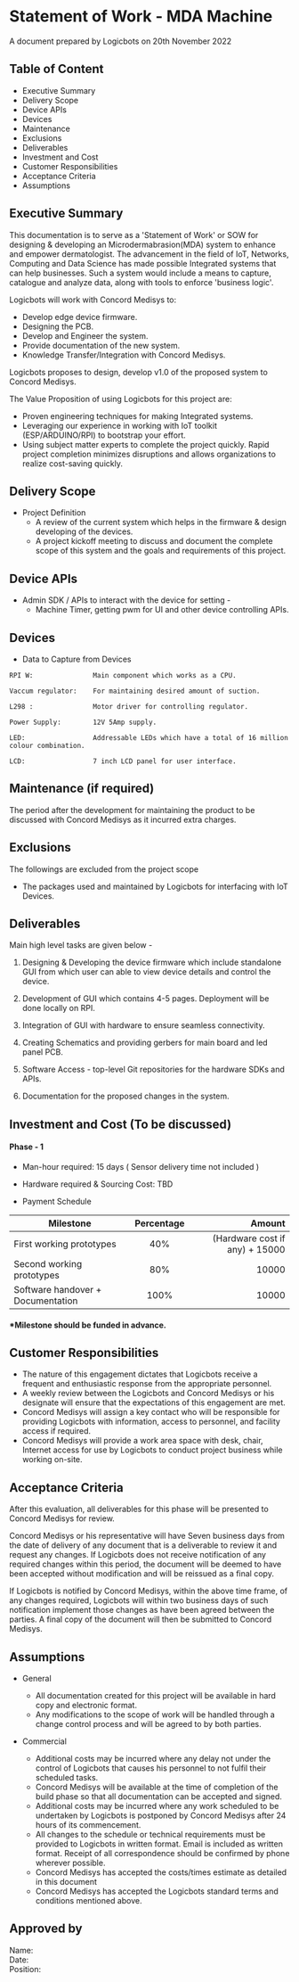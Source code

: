 # Statement of Work - MDA Machine

A document prepared by 
Logicbots on 20th November 2022

## Table of Content

* Executive Summary
* Delivery Scope
* Device APIs
* Devices
* Maintenance
* Exclusions
* Deliverables
* Investment and Cost
* Customer Responsibilities
* Acceptance Criteria
* Assumptions


## Executive Summary
This documentation is to serve as a 'Statement of Work' or SOW for designing & developing an Microdermabrasion(MDA) system to enhance and empower dermatologist. The advancement in the field of IoT, Networks, Computing and Data Science has made possible Integrated systems that can help businesses. Such a system would include a means to capture, catalogue and analyze data, along with tools to enforce 'business logic'.

Logicbots will work with Concord Medisys to:

* Develop edge device firmware.
* Designing the PCB. 
* Develop and Engineer the system.
* Provide documentation of the new system.
* Knowledge Transfer/Integration with Concord Medisys.

Logicbots proposes to design, develop v1.0 of the proposed system to Concord Medisys.

The Value Proposition of using Logicbots for this project are:
* Proven engineering techniques for making Integrated systems.
* Leveraging our experience in working with IoT toolkit (ESP/ARDUINO/RPI) to bootstrap your effort. 
* Using subject matter experts to complete the project quickly. Rapid project completion minimizes disruptions and allows organizations to realize cost-saving quickly.

## Delivery Scope

* Project Definition
    - A review of the current system which helps in the firmware & design developing of the devices.
    - A project kickoff meeting to discuss and document the complete scope of this system and the goals and requirements of this project.

## Device APIs

* Admin SDK / APIs to interact with the device for setting -
    - Machine Timer, getting pwm for UI and other device controlling APIs. 
## Devices

* Data to Capture from Devices

```
RPI W:               Main component which works as a CPU.  

Vaccum regulator:    For maintaining desired amount of suction.

L298 :               Motor driver for controlling regulator.

Power Supply:        12V 5Amp supply.

LED:                 Addressable LEDs which have a total of 16 million colour combination.

LCD:                 7 inch LCD panel for user interface.
```


## Maintenance (if required)
The period after the development for maintaining the product to be discussed with Concord Medisys as it incurred extra charges.

## Exclusions
The followings are excluded from the project scope
* The packages used and maintained by Logicbots for interfacing with IoT Devices.

## Deliverables

Main high level tasks are given below - 

1. Designing & Developing the device firmware which include standalone GUI from which user can able to view device details and control the device.

2. Development of GUI which contains 4-5 pages. Deployment will be done locally on RPI.

3. Integration of GUI with hardware to ensure seamless connectivity.

4. Creating Schematics and providing gerbers for main board and led panel PCB.

5. Software Access - top-level Git repositories for the hardware SDKs and APIs.

6. Documentation for the proposed changes in the system.

## Investment and Cost (To be discussed)
#### Phase - 1

* Man-hour required: 15 days ( Sensor delivery time not included )

* Hardware required & Sourcing Cost: TBD

 * Payment Schedule

| Milestone                                                      | Percentage    | Amount | 
| -------------                                                  |:-------------:| -----: |  
| First working prototypes                                       | 40%           | (Hardware cost if any) + 15000 |
| Second working prototypes                                      | 80%           | 10000  |
| Software handover + Documentation                              | 100%          | 10000   |

#### *Milestone should be funded in advance.

## Customer Responsibilities
* The nature of this engagement dictates that Logicbots receive a frequent and enthusiastic response from the appropriate personnel.
* A weekly review between the Logicbots and Concord Medisys or his designate will ensure that the expectations of this engagement are met.
* Concord Medisys will assign a key contact who will be responsible for providing Logicbots with information, access to personnel, and facility access if required.
* Concord Medisys will provide a work area space with desk, chair, Internet access for use by Logicbots to conduct project business while working on-site.

## Acceptance Criteria
After this evaluation, all deliverables for this phase will be presented to Concord Medisys for review.

Concord Medisys or his representative will have Seven business days from the date of delivery of any document that is a deliverable to review it and request any changes. If Logicbots does not receive notification of any required changes within this period, the document will be deemed to have been accepted without modification and will be reissued as a final copy.

If Logicbots is notified by Concord Medisys, within the above time frame, of any changes required, Logicbots will within two business days of such notification implement those changes as have been agreed between the parties.  A final copy of the document will then be submitted to Concord Medisys.

## Assumptions
* General
    * All documentation created for this project will be available in hard copy and electronic format.
    * Any modifications to the scope of work will be handled through a change control process and will be agreed to by both parties.

* Commercial
    * Additional costs may be incurred where any delay not under the control of Logicbots that causes his personnel to not fulfil their scheduled tasks.
    * Concord Medisys will be available at the time of completion of the build phase so that all documentation can be accepted and signed.
    * Additional costs may be incurred where any work scheduled to be undertaken by Logicbots is postponed by Concord Medisys after 24 hours of its commencement.
    * All changes to the schedule or technical requirements must be provided to Logicbots in written format. Email is included as written format. Receipt of all correspondence should be confirmed by phone wherever possible.
    * Concord Medisys has accepted the costs/times estimate as detailed in this document
    * Concord Medisys has accepted the Logicbots standard terms and conditions mentioned above.


## Approved by
Name:   
Date:   
Position: 
